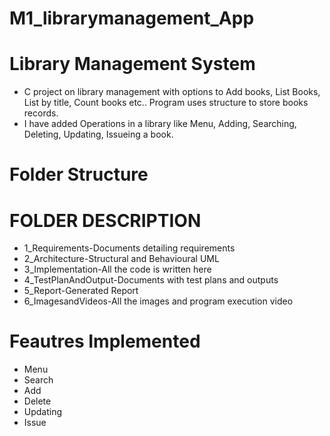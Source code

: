 # M1_librarymanagement_App

# Library Management System
* C project on library management with options to Add books, List Books, List by title, Count books etc.. Program uses structure to store books records.
* I have added Operations in a library like Menu, Adding, Searching, Deleting, Updating, Issueing a book.

# Folder Structure
# FOLDER	DESCRIPTION
* 1_Requirements-Documents detailing requirements
* 2_Architecture-Structural and Behavioural UML
* 3_Implementation-All the code is written here
* 4_TestPlanAndOutput-Documents with test plans and outputs
* 5_Report-Generated Report
* 6_ImagesandVideos-All the images and program execution video

# Feautres Implemented
* Menu
* Search
* Add
* Delete
* Updating
* Issue
